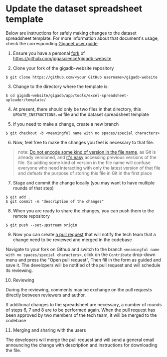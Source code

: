 # Update the dataset spreadsheet template

Below are instructions for safely making changes to the dataset spreadsheet template.
For more  information about that document's usage, check the corresponding [Giganet user guide](https://sites.google.com/gigasciencejournal.com/giganet/gigadb/curation/excel-submission-sheet-guidelines)

1. Ensure you have a personal [fork](https://docs.github.com/en/get-started/quickstart/fork-a-repo) of https://github.com/gigascience/gigadb-website

2. Clone your fork of the gigadb-website repository

```
$ git clone https://github.com/<your GitHub username>/gigadb-website
```

3. Change to the directory where the template is: 

```
$ cd gigadb-website/gigadb/app/tools/excel-spreadsheet-uploader/template/
```

4. At present, there should only be two files in that directory, this `UPDATE_INSTRUCTIONS.md` file and the dataset spreadsheet template

5. If you need to make a change, create a new branch

```
$ git checkout -b <meaningful name with no spaces/special characters>
```

6. Now, feel free to make the changes you feel is necessary to that file.

>note: [Do not encode some kind of version in the file name](https://carpentries-incubator.github.io/git-novice-branch-pr/01-basics/), as Git is already versioned, and [it's easy](https://github.com/gigascience/gigadb-website/commits/develop/gigadb/app/tools/excel-spreadsheet-uploader/template) accessing previous versions of the file. So adding some kind of version in the file name will confuse everyone who need interacting with only the latest version of that file and defeats the purpose of storing this file in Git in the first place

7. Stage and commit the change locally (you may want to have multiple rounds of that step)

```
$ git add .
$ git commit -m "description of the changes"
```

8. When you are ready to share the changes, you can push them to the remote repository

```
$ git push --set-upstream origin
```

9. Now you can create [a pull request](https://carpentries-incubator.github.io/git-novice-branch-pr/10-pull-requests/) that will notify the tech team that a change need to be reviewed and merged in the codebase

Navigate to your fork on Github and switch to the branch `<meaningful name with no spaces/special characters>`, click on the `Contribute` drop-down menu and press the "Open pull request",
Then fill in the form as guided and save it. 
The developers will be notified of the pull request and will schedule its reviewing.

10. Reviewing

During the reviewing, comments may be exchange on the pull requests directly between reviewers and author.

If additional changes to the spreadsheet are necessary, a number of rounds of steps 6, 7 and 8 are to be performed again. When the pull request has been approved by two members of the tech team, it will be merged to the codebase

11. Merging and sharing with the users

The developers will merge the pull request and will send a general email announcing the change with description and instructions for downloading the file.
